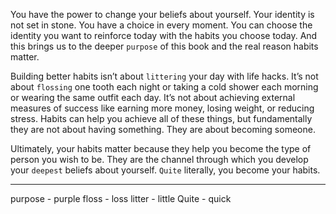 You have the power to change your beliefs about yourself. Your
identity is not set in stone. You have a choice in every moment. You
can choose the identity you want to reinforce today with the habits you
choose today. And this brings us to the deeper `purpose` of this book
and the real reason habits matter.

Building better habits isn’t about `littering` your day with life hacks.
It’s not about `flossing` one tooth each night or taking a cold shower
each morning or wearing the same outfit each day. It’s not about
achieving external measures of success like earning more money,
losing weight, or reducing stress. Habits can help you achieve all of
these things, but fundamentally they are not about having something.
They are about becoming someone.

Ultimately, your habits matter because they help you become the
type of person you wish to be. They are the channel through which you
develop your `deepest` beliefs about yourself. `Quite` literally, you
become your habits.

---
purpose - purple
floss - loss
litter - little
Quite - quick